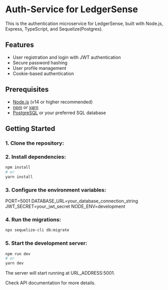 # Auth-Service for LedgerSense

This is the authentication microservice for LedgerSense, built with Node.js, Express, TypeScript, and Sequelize(Postgres).

## Features

- User registration and login with JWT authentication
- Secure password hashing
- User profile management
- Cookie-based authentication

## Prerequisites

- [Node.js](https://nodejs.org/) (v14 or higher recommended)
- [npm](https://www.npmjs.com/) or [yarn](https://yarnpkg.com/)
- [PostgreSQL](https://www.postgresql.org/) or your preferred SQL database

## Getting Started

### 1. Clone the repository:

### 2. Install dependencies:
```bash
npm install
# or
yarn install
```

### 3. Configure the environment variables:
PORT=5001
DATABASE_URL=your_database_connection_string
JWT_SECRET=your_jwt_secret
NODE_ENV=development

### 4. Run the migrations:
```bash
npx sequelize-cli db:migrate
```
### 5. Start the development server:
```bash
npm run dev
# or
yarn dev
```

The server will start running at  URL_ADDRESS:5001.


Check API documentation for more details.